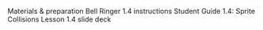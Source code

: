 Materials & preparation
Bell Ringer 1.4 instructions
Student Guide 1.4: Sprite Collisions
Lesson 1.4 slide deck
